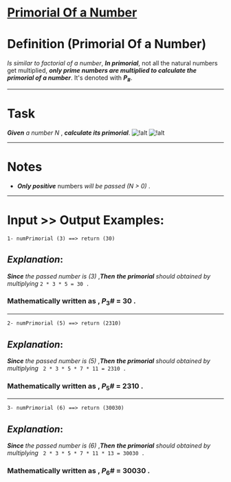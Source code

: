 # [Primorial Of a Number](https://www.codewars.com/kata/primorial-of-a-number "https://www.codewars.com/kata/5a99a03e4a6b34bb3c000124")

# Definition (Primorial Of a Number)

*Is similar to factorial of a number*, **_In primorial_**, not all the natural numbers get multiplied, **_only prime numbers are multiplied to calculate the primorial of a number_**. It's denoted with **_P_**<sub>**_#_**</sub>.
___ 

# Task

**_Given_** *a number N* , **_calculate its primorial_**. ![!alt](https://i.imgur.com/mdX8dJP.png)  ![!alt](https://i.imgur.com/mdX8dJP.png)  
___

# Notes

* **_Only positive_** numbers *will be passed (N > 0)* .
___

# Input >> Output Examples:

``` 
1- numPrimorial (3) ==> return (30)
```

## **_Explanation_**:

**_Since_** *the passed number is (3)* ,**_Then_** **_the primorial_** *should obtained by multiplying*  ```2 * 3 * 5 = 30 .```

### Mathematically written as , **_P_**<sub>3</sub>**_#_** = 30 .
___ 

```
2- numPrimorial (5) ==> return (2310)
```

## **_Explanation_**:


**_Since_** *the passed number is (5)* ,**_Then_** **_the primorial_** *should obtained by multiplying*  ``` 2 * 3 * 5 * 7 * 11 = 2310 .```

### Mathematically written as , **_P_**<sub>5</sub>**_#_** = 2310 .
___

```
3- numPrimorial (6) ==> return (30030)
```

## **_Explanation_**: 

**_Since_** *the passed number is (6)* ,**_Then_** **_the primorial_** *should obtained by multiplying*  ``` 2 * 3 * 5 * 7 * 11 * 13 = 30030 .```

### Mathematically written as , **_P_**<sub>6</sub>**_#_** = 30030 .